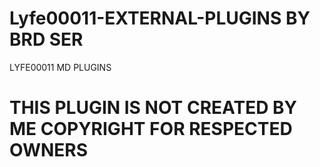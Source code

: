 # Lyfe00011-EXTERNAL-PLUGINS  BY BRD SER 

LYFE00011 MD PLUGINS

# THIS PLUGIN IS NOT CREATED BY ME COPYRIGHT FOR RESPECTED OWNERS
